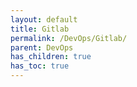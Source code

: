 ```yaml
---
layout: default
title: Gitlab
permalink: /DevOps/Gitlab/
parent: DevOps
has_children: true
has_toc: true
---
```

